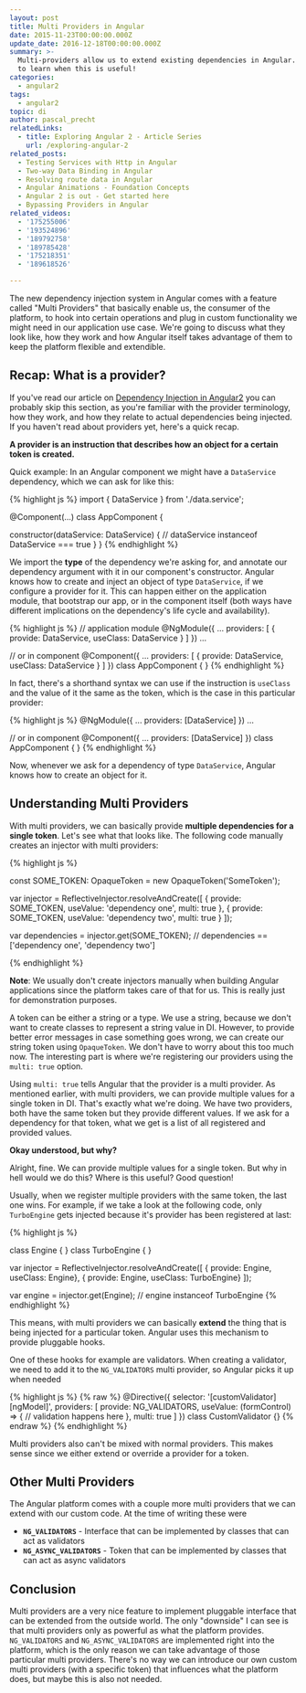 ```yaml
---
layout: post
title: Multi Providers in Angular
date: 2015-11-23T00:00:00.000Z
update_date: 2016-12-18T00:00:00.000Z
summary: >-
  Multi-providers allow us to extend existing dependencies in Angular. Read on
  to learn when this is useful!
categories:
  - angular2
tags:
  - angular2
topic: di
author: pascal_precht
relatedLinks:
  - title: Exploring Angular 2 - Article Series
    url: /exploring-angular-2
related_posts:
  - Testing Services with Http in Angular
  - Two-way Data Binding in Angular
  - Resolving route data in Angular
  - Angular Animations - Foundation Concepts
  - Angular 2 is out - Get started here
  - Bypassing Providers in Angular
related_videos:
  - '175255006'
  - '193524896'
  - '189792758'
  - '189785428'
  - '175218351'
  - '189618526'

---
```


The new dependency injection system in Angular comes with a feature called "Multi Providers" that basically enable us, the consumer of the platform, to hook into certain operations and plug in custom functionality we might need in our application use case. We're going to discuss what they look like, how they work and how Angular itself takes advantage of them to keep the platform flexible and extendible.

## Recap: What is a provider?

If you've read our article on [Dependency Injection in Angular2](/angular/2015/05/18/dependency-injection-in-angular-2.html) you can probably skip this section, as you're familiar with the provider terminology,  how they work, and how they relate to actual dependencies being injected. If you haven't read about providers yet, here's a quick recap.

**A provider is an instruction that describes how an object for a certain token is created.**

Quick example: In an Angular component we might have a `DataService` dependency, which we can ask for like this:

{% highlight js %}
import { DataService } from './data.service';

@Component(...)
class AppComponent {

  constructor(dataService: DataService) {
    // dataService instanceof DataService === true
  }
}
{% endhighlight %}

We import the **type** of the dependency we're asking for, and annotate our dependency argument with it in our component's constructor. Angular knows how to create and inject an object of type `DataService`, if we configure a provider for it. This can happen either on the application module, that bootstrap our app, or in the component itself (both ways have different implications on the dependency's life cycle and availability).

{% highlight js %}
// application module
@NgModule({
  ...
  providers: [
    { provide: DataService, useClass: DataService }
  ]
})
...

// or in component
@Component({
  ...
  providers: [
    { provide: DataService, useClass: DataService }
  ]
})
class AppComponent { }
{% endhighlight %}

In fact, there's a shorthand syntax we can use if the instruction is `useClass` and the value of it the same as the token, which is the case in this particular provider:

{% highlight js %}
@NgModule({
  ...
  providers: [DataService]
})
...

// or in component
@Component({
  ...
  providers: [DataService]
})
class AppComponent { }
{% endhighlight %}

Now, whenever we ask for a dependency of type `DataService`, Angular knows how to create an object for it.

## Understanding Multi Providers

With multi providers, we can basically provide **multiple dependencies for a single token**. Let's see what that looks like. The following code manually creates an injector with multi providers:

{% highlight js %}

const SOME_TOKEN: OpaqueToken = new OpaqueToken('SomeToken');

var injector = ReflectiveInjector.resolveAndCreate([
  { provide: SOME_TOKEN, useValue: 'dependency one', multi: true },
  { provide: SOME_TOKEN, useValue: 'dependency two', multi: true }
]);

var dependencies = injector.get(SOME_TOKEN);
// dependencies == ['dependency one', 'dependency two']

{% endhighlight %}

**Note**: We usually don't create injectors manually when building Angular applications since the platform takes care of that for us. This is really just for demonstration purposes.

A token can be either a string or a type. We use a string, because we don't want to create classes to represent a string value in DI. However, to provide better error messages in case something goes wrong, we can create our string token using `OpaqueToken`. We don't have to worry about this too much now. The interesting part is where we're registering our providers using the `multi: true` option.

Using `multi: true` tells Angular that the provider is a multi provider. As mentioned earlier, with multi providers, we can provide multiple values for a single token in DI. That's exactly what we're doing. We have two providers, both have the same token but they provide different values. If we ask for a dependency for that token, what we get is a list of all registered and provided values.

**Okay understood, but why?**

Alright, fine. We can provide multiple values for a single token. But why in hell would we do this? Where is this useful? Good question!

Usually, when we register multiple providers with the same token, the last one wins. For example, if we take a look at the following code, only `TurboEngine` gets injected because it's provider has been registered at last:

{% highlight js %}

class Engine { }
class TurboEngine { }

var injector = ReflectiveInjector.resolveAndCreate([
  { provide: Engine, useClass: Engine},
  { provide: Engine, useClass: TurboEngine}
]);

var engine = injector.get(Engine);
// engine instanceof TurboEngine
{% endhighlight %}

This means, with multi providers we can basically **extend** the thing that is being injected for a particular token. Angular uses this mechanism to provide pluggable hooks.

One of these hooks for example are validators. When creating a validator, we need to add it to the `NG_VALIDATORS` multi provider, so Angular picks it up when needed

{% highlight js %}
{% raw %}
@Directive({
  selector: '[customValidator][ngModel]',
  providers: [
    provide: NG_VALIDATORS,
    useValue: (formControl) => {
      // validation happens here
    },
    multi: true
  ]
})
class CustomValidator {}
{% endraw %}
{% endhighlight %}

Multi providers also can't be mixed with normal providers. This makes sense since we either extend or override a provider for a token.

## Other Multi Providers

The Angular platform comes with a couple more multi providers that we can extend with our custom code. At the time of writing these were

- **`NG_VALIDATORS`** - Interface that can be implemented by classes that can act as validators
- **`NG_ASYNC_VALIDATORS`** - Token that can be implemented by classes that can act as async validators

## Conclusion

Multi providers are a very nice feature to implement pluggable interface that can be extended from the outside world. The only "downside" I can see is that multi providers only as powerful as what the platform provides. `NG_VALIDATORS` and `NG_ASYNC_VALIDATORS` are implemented right into the platform, which is the only reason we can take advantage of those particular multi providers. There's no way we can introduce our own custom multi providers (with a specific token) that influences what the platform does, but maybe this is also not needed.
